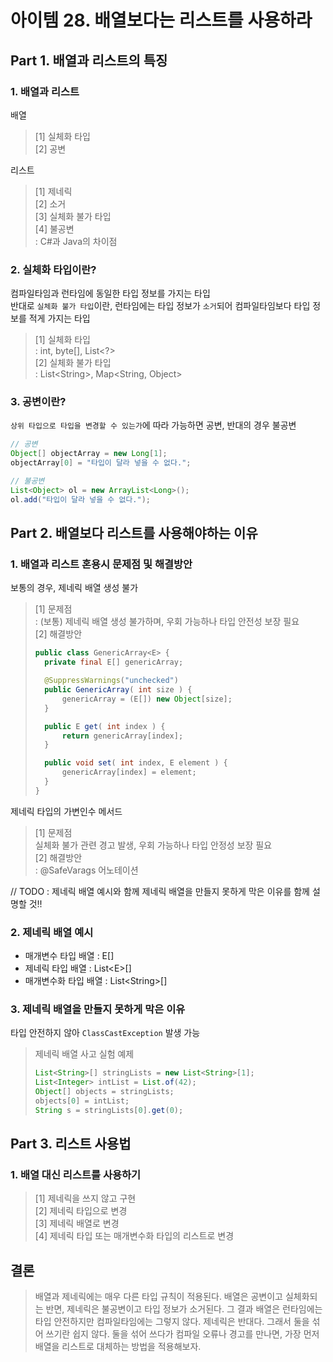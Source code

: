 # 아이템 28. 배열보다는 리스트를 사용하라

## Part 1. 배열과 리스트의 특징

### 1. 배열과 리스트
배열
> [1] 실체화 타입  
> [2] 공변

리스트
> [1] 제네릭  
> [2] 소거  
> [3] 실체화 불가 타입  
> [4] 불공변  
> : C#과 Java의 차이점

### 2. 실체화 타입이란?
컴파일타임과 런타임에 동일한 타입 정보를 가지는 타입  
반대로 `실체화 불가 타입`이란, 런타임에는 타입 정보가 `소거`되어 컴파일타임보다 타입 정보를 적게 가지는 타입
> [1] 실체화 타입  
> : int, byte[], List<?>  
> [2] 실체화 불가 타입  
> : List&lt;String&gt;, Map&lt;String, Object&gt;

### 3. 공변이란?
`상위 타입으로 타입을 변경할 수 있는가`에 따라 가능하면 공변, 반대의 경우 불공변
```java
// 공변
Object[] objectArray = new Long[1];
objectArray[0] = "타입이 달라 넣을 수 없다.";

// 불공변
List<Object> ol = new ArrayList<Long>();
ol.add("타입이 달라 넣을 수 없다.");
```

## Part 2. 배열보다 리스트를 사용해야하는 이유

### 1. 배열과 리스트 혼용시 문제점 및 해결방안
보통의 경우, 제네릭 배열 생성 불가
> [1] 문제점  
> : (보통) 제네릭 배열 생성 불가하며, 우회 가능하나 타입 안전성 보장 필요  
> [2] 해결방안  
> ```java
> public class GenericArray<E> {
>   private final E[] genericArray;
> 
>   @SuppressWarnings("unchecked")
>   public GenericArray( int size ) {
>       genericArray = (E[]) new Object[size];
>   }
> 
>   public E get( int index ) {
>       return genericArray[index];
>   }
> 
>   public void set( int index, E element ) {
>       genericArray[index] = element;
>   }
> }
> ```

제네릭 타입의 가변인수 메서드
> [1] 문제점  
> 실체화 불가 관련 경고 발생, 우회 가능하나 타입 안정성 보장 필요  
> [2] 해결방안  
> : @SafeVarags 어노테이션

// TODO : 제네릭 배열 예시와 함께 제네릭 배열을 만들지 못하게 막은 이유를 함께 설명할 것!!
### 2. 제네릭 배열 예시
* 매개변수 타입 배열 : E[]  
* 제네릭 타입 배열 : List&lt;E&gt;[]  
* 매개변수화 타입 배열 : List&lt;String&gt;[]

### 3. 제네릭 배열을 만들지 못하게 막은 이유
타입 안전하지 않아 `ClassCastException` 발생 가능  
> 제네릭 배열 사고 실험 예제
> ```java
> List<String>[] stringLists = new List<String>[1];
> List<Integer> intList = List.of(42);
> Object[] objects = stringLists;
> objects[0] = intList;
> String s = stringLists[0].get(0);
> ```

## Part 3. 리스트 사용법

### 1. 배열 대신 리스트를 사용하기
> [1] 제네릭을 쓰지 않고 구현  
> [2] 제네릭 타입으로 변경  
> [3] 제네릭 배열로 변경  
> [4] 제네릭 타입 또는 매개변수화 타입의 리스트로 변경

## 결론
> 배열과 제네릭에는 매우 다른 타입 규칙이 적용된다. 배열은 공변이고 실체화되는 반면, 제네릭은 불공변이고 타입 정보가 소거된다.
> 그 결과 배열은 런타임에는 타입 안전하지만 컴파일타임에는 그렇지 않다. 제네릭은 반대다. 그래서 둘을 섞어 쓰기란 쉽지 않다.
> 둘을 섞어 쓰다가 컴파일 오류나 경고를 만나면, 가장 먼저 배열을 리스트로 대체하는 방법을 적용해보자.
